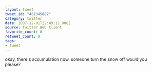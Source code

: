 ```yaml
---
layout: tweet
tweet_id: "461345882"
category: twitter
date: 2007-12-01T22:49:12.000Z
source: Twitter Web Client
favorite_count: 0
retweet_count: 0
tags:
- tweet
---
```


okay, there's accumulation now.  someone turn the snow off would you please?
